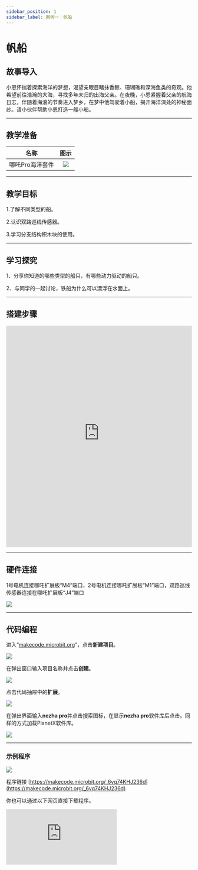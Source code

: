 ```yaml
---
sidebar_position: 1
sidebar_label: 案例一：帆船
---
```


# 帆船
## 故事导入
小恩怀揣着探索海洋的梦想，渴望亲眼目睹抹香鲸、珊瑚礁和深海鱼类的奇观。他希望前往浩瀚的大海，寻找多年未归的出海父亲。在夜晚，小恩紧握着父亲的航海日志，伴随着海浪的节奏进入梦乡，在梦中他驾驶着小船，揭开海洋深处的神秘面纱。请小伙伴帮助小恩打造一艘小船。

--- 

## 教学准备

|     名称     |            图示            |
| :----------: | :--------------------------: |
|   哪吒Pro海洋套件  |   ![](https://wiki-media-ef.oss-cn-hongkong.aliyuncs.com/docs/microbit/building-blocks/nezha-pro-ocean-kit/nezha-pro-ocean-kit-products-introduction-002.png.png)  |

--- 
## 教学目标 
1.了解不同类型的船。

2.认识双路巡线传感器。

3.学习分支结构积木块的使用。

--- 

## 学习探究

1、分享你知道的哪些类型的船只，有哪些动力驱动的船只。

2、与同学的一起讨论，铁船为什么可以漂浮在水面上。

--- 
## 搭建步骤

<embed src="https://wiki-media-ef.oss-cn-hongkong.aliyuncs.com/docs/microbit/building-blocks/nezha-pro-ocean-kit/setup-diagram/case01/nezha-pro-ocean-kit-step-01-1.png.pdf" type="application/pdf" width="100%" height="600px" />

--- 

## 硬件连接

1号电机连接哪吒扩展板“M4”端口，2号电机连接哪吒扩展板“M1”端口，双路巡线传感器连接在哪吒扩展板“J4”端口

![](https://wiki-media-ef.oss-cn-hongkong.aliyuncs.com/docs/microbit/building-blocks/nezha-pro-ocean-kit/setup-diagram/case01/nezha-pro-ocean-kit-step-01-2.png)

--- 
## 代码编程

进入“[makecode.microbit.org](https://makecode.microbit.org)”，点击**新建项目**。

![](https://wiki-media-ef.oss-cn-hongkong.aliyuncs.com/docs/microbit/building-blocks/microbit-space-science-kit/images/microbit-space-science-kit-case01-07.png)

在弹出窗口输入项目名称并点击**创建**。

![](https://wiki-media-ef.oss-cn-hongkong.aliyuncs.com/docs/microbit/building-blocks/microbit-space-science-kit/images/microbit-space-science-kit-case01-11.png)

点击代码抽屉中的**扩展**。

![](https://wiki-media-ef.oss-cn-hongkong.aliyuncs.com/docs/microbit/building-blocks/microbit-space-science-kit/images/microbit-space-science-kit-case01-09.png)

在弹出界面输入**nezha pro**并点击搜索图标，在显示**nezha pro**软件库后点击。同样的方式加载PlanetX软件库。

![](https://wiki-media-ef.oss-cn-hongkong.aliyuncs.com/docs/microbit/building-blocks/microbit-space-science-kit/images/microbit-space-science-kit-case01-10.png)

---
### 示例程序

![](https://wiki-media-ef.oss-cn-hongkong.aliyuncs.com/docs/microbit/building-blocks/nezha-pro-ocean-kit/setup-diagram/case01/nezha-pro-ocean-kit-step-01-3.png.png)

程序链接
[https://makecode.microbit.org/_6vq74KHJ236d](https://makecode.microbit.org/_6vq74KHJ236d)

你也可以通过以下网页直接下载程序。

<div
    style={{
        position: 'relative',
        paddingBottom: '60%',
        overflow: 'hidden',
    }}
>
    <iframe
        src="https://makecode.microbit.org/_6vq74KHJ236d"
        frameborder="0"
        sandbox="allow-popups allow-forms allow-scripts allow-same-origin"
        style={{
            position: 'absolute',
            width: '100%',
            height: '100%',
        }}
    />
</div>

---
### 下载程序

使用 USB 线连接 PC 和 micro:bit V2。

![](https://wiki-media-ef.oss-cn-hongkong.aliyuncs.com/docs/microbit/building-blocks/microbit-space-science-kit/images/microbit-space-science-kit-manual03.gif)

连接成功后，电脑上会识别出一个名为 MICROBIT 的盘符。

![](https://wiki-media-ef.oss-cn-hongkong.aliyuncs.com/docs/microbit/building-blocks/microbit-space-science-kit/images/microbit-space-science-kit-manual06.png)

点击左下角的![](https://wiki-media-ef.oss-cn-hongkong.aliyuncs.com/docs/microbit/building-blocks/microbit-space-science-kit/images/microbit-space-science-kit-manual07.png)，选择**Connect Device**。

![](https://wiki-media-ef.oss-cn-hongkong.aliyuncs.com/docs/microbit/building-blocks/microbit-space-science-kit/images/microbit-space-science-kit-manual11.png)

点击![](https://wiki-media-ef.oss-cn-hongkong.aliyuncs.com/docs/microbit/building-blocks/microbit-space-science-kit/images/microbit-space-science-kit-manual08.png)。

![](https://wiki-media-ef.oss-cn-hongkong.aliyuncs.com/docs/microbit/building-blocks/microbit-space-science-kit/images/microbit-space-science-kit-manual12.png)

点击![](https://wiki-media-ef.oss-cn-hongkong.aliyuncs.com/docs/microbit/building-blocks/microbit-space-science-kit/images/microbit-space-science-kit-manual09.png)。

![](https://wiki-media-ef.oss-cn-hongkong.aliyuncs.com/docs/microbit/building-blocks/microbit-space-science-kit/images/microbit-space-science-kit-manual13.png)

在弹出窗口选择 **BBC micro:bit CMSIS-DAP**，然后选择**连接**，至此，我们的 micro:bit 就已经连接成功。

![](https://wiki-media-ef.oss-cn-hongkong.aliyuncs.com/docs/microbit/building-blocks/microbit-space-science-kit/images/microbit-space-science-kit-manual14.png)

点击**下载程序**

![](https://wiki-media-ef.oss-cn-hongkong.aliyuncs.com/docs/microbit/building-blocks/microbit-space-science-kit/images/microbit-space-science-kit-manual10.png)

---
## 案例演示

吹开或者用手拨开船帆控制杆，直到双路巡线传感器检测不到控制杆，小船向前进，帆船控制杆回到原位，小船停止前进。

**图片**

---
## 扩展知识

### 船的发展历史

#### 一、史前萌芽期：自然材料的原始航行（公元前 100 万年 - 前 3000 年）

**1. 天然浮具的利用**

- 浮木与葫芦：旧石器时代人类发现树木、葫芦等天然浮体可承载重量，用藤蔓捆绑树枝制成简易木筏，最早证据见于非洲刚果河流域的考古发现。

- 树皮船：新石器时代北欧人将桦树皮缝合在木框架上，涂动物油脂防水，用于湖泊渔猎，现存最早树皮船可追溯至公元前 8000 年。

**2. 技术突破：独木舟的诞生**

- 约公元前 6000 年，美索不达米亚与中国长江流域独立发明独木舟：用石斧将整段树干挖空，载重能力提升至 2-3 人，标志人类主动改造航行工具的开端。

#### 二、古代文明期：帆船与桨船的黄金时代（前 3000 年 - 15 世纪）

**1. 地中海与西亚的帆船革命**

- 古埃及莎草船（前 3000 年）：用尼罗河莎草捆扎成船身，竖起木桅悬挂亚麻帆，顺流航行速度达 5km/h，壁画中记载用于运输金字塔石料。

- 腓尼基双层桨船（前 1200 年）：船身两侧各一排桨手（约 50 人），搭配三角帆，可在逆风时划桨前进，成为地中海贸易与海战的主力。

**2. 东亚的船舶创新**

- 中国楼船（汉代）：高达 3 层，甲板设瞭望塔与弩炮，最大载重千吨，《后汉书》记载用于跨海远征朝鲜半岛。

- 日本遣唐使船（7 世纪）：采用「遣唐船」型，船头尖翘、船尾方阔，配备平衡舵与竹帆，横渡东海成功率较前代提升 40%。

**3. 印度洋与非洲的航海技术**

- 阿拉伯三角帆船（独桅帆船）（9 世纪）：使用灵活的三角帆（可适应侧风），载重 200-300 吨，垄断印度洋香料贸易，达伽马远航即借鉴其船型。

#### 三、大航海时代：帆船的巅峰与地理大发现（15-17 世纪）

**1. 欧洲船舶的革命性设计**

- 卡拉维尔帆船（Caravel）（15 世纪）：葡萄牙人发明，采用三桅三角帆组合，吃水浅、转向灵活，哥伦布 1492 年远航美洲的「圣玛利亚号」即为此型。

- 盖伦帆船（Galleon）（16 世纪）：西班牙主力战船，船体高大如城堡，装备 30-50 门火炮，1588 年西班牙无敌舰队曾用此船远征英国。

**2. 中国的航海绝唱**

- 郑和宝船（15 世纪）：据《明史》记载，最大宝船长 44 丈（约 138 米），九桅十二帆，可载千人，比哥伦布船队早半个世纪抵达东非，但因海禁政策未能延续航海传统。

#### 四、工业革命期：蒸汽动力与钢铁船体（18-19 世纪）

**1. 蒸汽船的诞生**

- 1807 年，富尔顿建造「克莱蒙特号」：以明轮为推进器，蒸汽机功率 20 马力，沿哈德逊河航行时速 8km，开启商业蒸汽船时代。

- 1838 年，「大西部号」成为首艘横渡大西洋的蒸汽船（燃煤动力，木质船体），航行时间从帆船的 21 天缩短至 15 天。

**2. 钢铁船与螺旋桨的普及**

- 1858 年，英国「大东方号」：船长 211 米，铁制船体，同时装备明轮与螺旋桨，载重 2.7 万吨，曾铺设跨大西洋海底电缆。

- 1860 年，螺旋桨取代明轮成为主流：普鲁士「阿里阿德涅号」首次采用全螺旋桨推进，效率比明轮高 30%。
